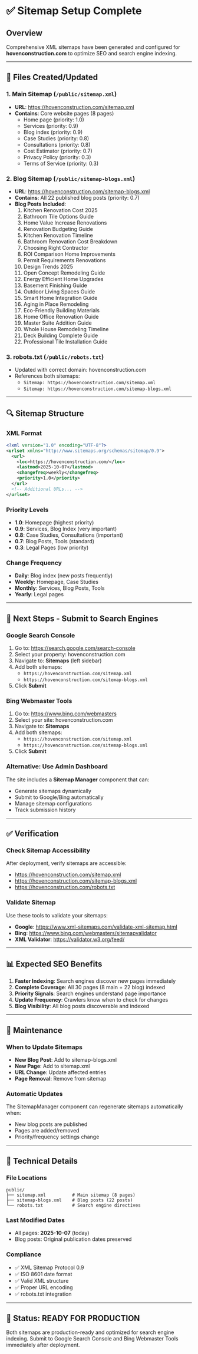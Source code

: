 # ✅ Sitemap Setup Complete

## Overview
Comprehensive XML sitemaps have been generated and configured for **hovenconstruction.com** to optimize SEO and search engine indexing.

---

## 📁 Files Created/Updated

### 1. **Main Sitemap** (`/public/sitemap.xml`)
- **URL**: https://hovenconstruction.com/sitemap.xml
- **Contains**: Core website pages (8 pages)
  - Home page (priority: 1.0)
  - Services (priority: 0.9)
  - Blog index (priority: 0.9)
  - Case Studies (priority: 0.8)
  - Consultations (priority: 0.8)
  - Cost Estimator (priority: 0.7)
  - Privacy Policy (priority: 0.3)
  - Terms of Service (priority: 0.3)

### 2. **Blog Sitemap** (`/public/sitemap-blogs.xml`)
- **URL**: https://hovenconstruction.com/sitemap-blogs.xml
- **Contains**: All 22 published blog posts (priority: 0.7)
- **Blog Posts Included**:
  1. Kitchen Renovation Cost 2025
  2. Bathroom Tile Options Guide
  3. Home Value Increase Renovations
  4. Renovation Budgeting Guide
  5. Kitchen Renovation Timeline
  6. Bathroom Renovation Cost Breakdown
  7. Choosing Right Contractor
  8. ROI Comparison Home Improvements
  9. Permit Requirements Renovations
  10. Design Trends 2025
  11. Open Concept Remodeling Guide
  12. Energy Efficient Home Upgrades
  13. Basement Finishing Guide
  14. Outdoor Living Spaces Guide
  15. Smart Home Integration Guide
  16. Aging in Place Remodeling
  17. Eco-Friendly Building Materials
  18. Home Office Renovation Guide
  19. Master Suite Addition Guide
  20. Whole House Remodeling Timeline
  21. Deck Building Complete Guide
  22. Professional Tile Installation Guide

### 3. **robots.txt** (`/public/robots.txt`)
- Updated with correct domain: hovenconstruction.com
- References both sitemaps:
  - `Sitemap: https://hovenconstruction.com/sitemap.xml`
  - `Sitemap: https://hovenconstruction.com/sitemap-blogs.xml`

---

## 🔍 Sitemap Structure

### XML Format
```xml
<?xml version="1.0" encoding="UTF-8"?>
<urlset xmlns="http://www.sitemaps.org/schemas/sitemap/0.9">
  <url>
    <loc>https://hovenconstruction.com/</loc>
    <lastmod>2025-10-07</lastmod>
    <changefreq>weekly</changefreq>
    <priority>1.0</priority>
  </url>
  <!-- Additional URLs... -->
</urlset>
```

### Priority Levels
- **1.0**: Homepage (highest priority)
- **0.9**: Services, Blog Index (very important)
- **0.8**: Case Studies, Consultations (important)
- **0.7**: Blog Posts, Tools (standard)
- **0.3**: Legal Pages (low priority)

### Change Frequency
- **Daily**: Blog index (new posts frequently)
- **Weekly**: Homepage, Case Studies
- **Monthly**: Services, Blog Posts, Tools
- **Yearly**: Legal pages

---

## 🚀 Next Steps - Submit to Search Engines

### Google Search Console
1. Go to: https://search.google.com/search-console
2. Select your property: hovenconstruction.com
3. Navigate to: **Sitemaps** (left sidebar)
4. Add both sitemaps:
   - `https://hovenconstruction.com/sitemap.xml`
   - `https://hovenconstruction.com/sitemap-blogs.xml`
5. Click **Submit**

### Bing Webmaster Tools
1. Go to: https://www.bing.com/webmasters
2. Select your site: hovenconstruction.com
3. Navigate to: **Sitemaps**
4. Add both sitemaps:
   - `https://hovenconstruction.com/sitemap.xml`
   - `https://hovenconstruction.com/sitemap-blogs.xml`
5. Click **Submit**

### Alternative: Use Admin Dashboard
The site includes a **Sitemap Manager** component that can:
- Generate sitemaps dynamically
- Submit to Google/Bing automatically
- Manage sitemap configurations
- Track submission history

---

## ✅ Verification

### Check Sitemap Accessibility
After deployment, verify sitemaps are accessible:
- https://hovenconstruction.com/sitemap.xml
- https://hovenconstruction.com/sitemap-blogs.xml
- https://hovenconstruction.com/robots.txt

### Validate Sitemap
Use these tools to validate your sitemaps:
- **Google**: https://www.xml-sitemaps.com/validate-xml-sitemap.html
- **Bing**: https://www.bing.com/webmasters/sitemapvalidator
- **XML Validator**: https://validator.w3.org/feed/

---

## 📊 Expected SEO Benefits

1. **Faster Indexing**: Search engines discover new pages immediately
2. **Complete Coverage**: All 30 pages (8 main + 22 blog) indexed
3. **Priority Signals**: Search engines understand page importance
4. **Update Frequency**: Crawlers know when to check for changes
5. **Blog Visibility**: All blog posts discoverable and indexed

---

## 🔄 Maintenance

### When to Update Sitemaps
- **New Blog Post**: Add to sitemap-blogs.xml
- **New Page**: Add to sitemap.xml
- **URL Change**: Update affected entries
- **Page Removal**: Remove from sitemap

### Automatic Updates
The SitemapManager component can regenerate sitemaps automatically when:
- New blog posts are published
- Pages are added/removed
- Priority/frequency settings change

---

## 📝 Technical Details

### File Locations
```
public/
├── sitemap.xml          # Main sitemap (8 pages)
├── sitemap-blogs.xml    # Blog posts (22 posts)
└── robots.txt           # Search engine directives
```

### Last Modified Dates
- All pages: **2025-10-07** (today)
- Blog posts: Original publication dates preserved

### Compliance
- ✅ XML Sitemap Protocol 0.9
- ✅ ISO 8601 date format
- ✅ Valid XML structure
- ✅ Proper URL encoding
- ✅ robots.txt integration

---

## 🎯 Status: READY FOR PRODUCTION

Both sitemaps are production-ready and optimized for search engine indexing. Submit to Google Search Console and Bing Webmaster Tools immediately after deployment.
